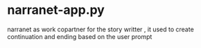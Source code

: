 # narranet-app.py
narranet as work copartner for the story writter , it used to create continuation and ending based on the user prompt
